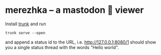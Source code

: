 # merezhka – a mastodon 🧵 viewer

Install [trunk](https://trunkrs.dev) and run

```shell
trunk serve --open
```

and append a status id to the URL, i.e. http://127.0.0.1:8080/1 should show you
a single status thread with the words "Hello world".
